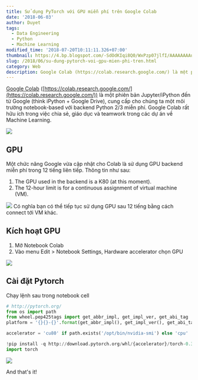 ```yaml
---
title: Sử dụng PyTorch với GPU miễn phí trên Google Colab
date: '2018-06-03'
author: Duyet
tags:
  - Data Engineering
  - Python
  - Machine Learning
modified_time: '2018-07-20T10:11:11.326+07:00'
thumbnail: https://4.bp.blogspot.com/-SdOdKIqi8Q0/WxPzp07jlfI/AAAAAAAAubY/BdjBxk-frPgTZKvNR8CTYpBgUwRcF9SQACLcBGAs/s1600/35226d9fbc661ced1c5d17e374638389178c3176.png
slug: /2018/06/su-dung-pytorch-voi-gpu-mien-phi-tren.html
category: Web
description: Google Colab (https://colab.research.google.com/) là một phiên bản Jupyter/iPython đến từ Google (think iPython + Google Drive), cung cấp cho chúng ta một môi trường notebook-based với backend Python 2/3 miễn phí. Google Colab rất hữu ích trong việc chia sẻ, giáo dục và teamwork trong các dự án về Machine Learning.
---
```


[Google Colab](https://blog.duyet.net/2017/11/colaboratory-research-google.html#.WxPuK0jRDIU) ([https://colab.research.google.com/](https://colab.research.google.com/)) là một phiên bản Jupyter/iPython đến từ Google (think iPython + Google Drive), cung cấp cho chúng ta một môi trường notebook-based với backend Python 2/3 miễn phí. Google Colab rất hữu ích trong việc chia sẻ, giáo dục và teamwork trong các dự án về Machine Learning.

![](https://4.bp.blogspot.com/-SdOdKIqi8Q0/WxPzp07jlfI/AAAAAAAAubY/BdjBxk-frPgTZKvNR8CTYpBgUwRcF9SQACLcBGAs/s640/35226d9fbc661ced1c5d17e374638389178c3176.png)

## GPU

Một chức năng Google vừa cập nhật cho Colab là sử dụng GPU backend miễn phí trong 12 tiếng liên tiếp. Thông tin như sau:

1. The GPU used in the backend is a K80 (at this moment).
2. The 12-hour limit is for a continuous assignment of virtual machine (VM).

[![](https://2.bp.blogspot.com/-ERE_NP9B2Cg/WxPu3W9_8QI/AAAAAAAAua4/CU2FES_GEI44uZ0UK8B-rKC4Xw0HjWQTQCK4BGAYYCw/s320/NVIDIA-Tesla-K80-GPU.jpg)](https://2.bp.blogspot.com/-ERE_NP9B2Cg/WxPu3W9_8QI/AAAAAAAAua4/CU2FES_GEI44uZ0UK8B-rKC4Xw0HjWQTQCK4BGAYYCw/s1600/NVIDIA-Tesla-K80-GPU.jpg)
Có nghĩa bạn có thể tiếp tục sử dụng GPU sau 12 tiếng bằng cách connect tới VM khác.

## Kích hoạt GPU

1. Mở Notebook Colab
2. Vào menu Edit > Notebook Settings, Hardware accelerator chọn GPU

[![](https://1.bp.blogspot.com/-2xNbbfzx6Og/WxPwkZc_LoI/AAAAAAAAubA/6b-NZMa9t_komNhrKg6-pXGiBi0WrETcACLcBGAs/s1600/colab-gpu.PNG)](https://1.bp.blogspot.com/-2xNbbfzx6Og/WxPwkZc_LoI/AAAAAAAAubA/6b-NZMa9t_komNhrKg6-pXGiBi0WrETcACLcBGAs/s1600/colab-gpu.PNG)

## Cài đặt Pytorch

Chạy lệnh sau trong notebook cell

```py
# http://pytorch.org/
from os import path
from wheel.pep425tags import get_abbr_impl, get_impl_ver, get_abi_tag
platform = '{}{}-{}'.format(get_abbr_impl(), get_impl_ver(), get_abi_tag())

accelerator = 'cu80' if path.exists('/opt/bin/nvidia-smi') else 'cpu'

!pip install -q http://download.pytorch.org/whl/{accelerator}/torch-0.3.0.post4-{platform}-linux_x86_64.whl torchvision
import torch
```

[![](https://4.bp.blogspot.com/-2aTYdl7YiPU/WxP1ssgciWI/AAAAAAAAubk/3eVKYTfmde8aKVoYdbUXd5dc9yY7cohFgCLcBGAs/s1600/colab-gpu-2.PNG)](https://4.bp.blogspot.com/-2aTYdl7YiPU/WxP1ssgciWI/AAAAAAAAubk/3eVKYTfmde8aKVoYdbUXd5dc9yY7cohFgCLcBGAs/s1600/colab-gpu-2.PNG)

And that's it!
